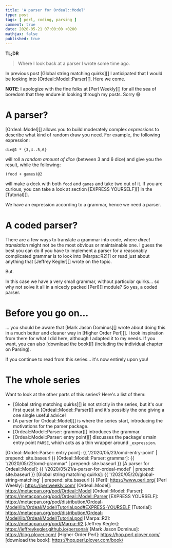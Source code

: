 ```yaml
---
title: 'A parser for Ordeal::Model'
type: post
tags: [ perl, coding, parsing ]
comment: true
date: 2020-05-21 07:00:00 +0200
mathjax: false
published: true
---
```


**TL;DR**

> Where I look back at a parser I wrote some time ago.

In previous post [Global string matching quirks][] I anticipated that I
would be looking into [Ordeal::Model::Parser][]. Here we come.

**NOTE**: I apologize with the fine folks at [Perl Weekly][] for all the
sea of boredom that they endure in looking through my posts. Sorry 😅


# A parser?

[Ordeal::Model][] allows you to build moderately complex *expressions*
to describe what kind of random draw you need. For example, the
following expression:

```text
die@1 * {3,4..5,6}
```

will roll a *random amount of dice* (between 3 and 6 dice) and give you
the result, while the following:

```text
(food + games)@2
```

will make a deck with both `food` and `games` and take two out of it. If
you are curious, you can take a look at section [EXPRESS YOURSELF][] in
the [Tutorial][].

We have an expression according to a grammar, hence we need a parser.

# A coded parser?

There are a few ways to translate a grammar into code, where *direct
translation* might not be the most obvious or maintainable one. I guess
the best you can do if you have to implement a parser for a reasonably
complicated grammar is to look into [Marpa::R2][] or read just about
anything that [Jeffrey Kegler][] wrote on the topic.

But.

In this case we have a very small grammar, without particular quirks...
so why not solve it all in a nicecly packed [Perl][] module? So yes, a
coded parser.

# Before you go on...

... you should be aware that [Mark Jason Dominus][] wrote about doing
this in a much better and cleaner way in [Higher Order Perl][]. I took
inspiration from there for what I did here, although I adapted it to my
needs. If you want, you can also [download the book][] (including the
individual chapter on Parsing).

If you continue to read from this series... it's now entirely upon you!

# The whole series

Want to look at the other parts of this series? Here's a list of them:

- [Global string matching quirks][] is not strictly in the series, but
  it's our first quest in [Ordeal::Model::Parser][] and it's possibly
  the one giving a one single useful advice!
- [A parser for Ordeal::Model][] is where the series start, introducing
  the motivations for the parser package.
- [Ordeal::Model::Parser: grammar][] introduces the grammar.
- [Ordeal::Model::Parser: entry point][] discusses the package's main
  entry point `PARSE`, which acts as a thin wrapper around
  `_expression`.

[Ordeal::Model::Parser: entry point]: {{ '/2020/05/23/omd-entry-point' | prepend: site.baseurl }}
[Ordeal::Model::Parser: grammar]: {{ '/2020/05/22/omd-grammar' | prepend: site.baseurl }}
[A parser for Ordeal::Model]: {{ '/2020/05/21/a-parser-for-ordeal-model' | prepend: site.baseurl }}
[Global string matching quirks]: {{ '/2020/05/20/global-string-matching' | prepend: site.baseurl }}
[Perl]: https://www.perl.org/
[Perl Weekly]: https://perlweekly.com/
[Ordeal::Model]: https://metacpan.org/pod/Ordeal::Model
[Ordeal::Model::Parser]: https://metacpan.org/pod/Ordeal::Model::Parser
[EXPRESS YOURSELF]: https://metacpan.org/pod/distribution/Ordeal-Model/lib/Ordeal/Model/Tutorial.pod#EXPRESS-YOURSELF
[Tutorial]: https://metacpan.org/pod/distribution/Ordeal-Model/lib/Ordeal/Model/Tutorial.pod
[Marpa::R2]: https://metacpan.org/pod/Marpa::R2
[Jeffrey Kegler]: https://jeffreykegler.github.io/personal/
[Mark Jason Dominus]: https://blog.plover.com/
[Higher Order Perl]: https://hop.perl.plover.com/
[download the book]: https://hop.perl.plover.com/book/
